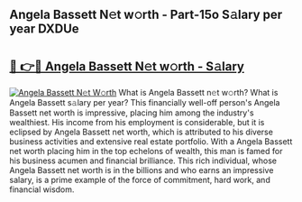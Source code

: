 ## Angela Bassett N𝚎t w𝚘rth - Part-15o S𝚊lary per year DXDUe

# <h2><a href="http://gc0t9q.nevu.top/?p=Angela+Bassett">🔗 👉🔴 Angela Bassett N𝚎t w𝚘rth - S𝚊lary</a></h2>

[![Angela Bassett N𝚎t W𝚘rth](https://i.imgur.com/Oavwk0R.jpeg)](http://gc0t9q.nevu.top/?p=Angela+Bassett)
What is Angela Bassett n𝚎t w𝚘rth? What is Angela Bassett s𝚊lary per year?
This financially well-off person's Angela Bassett net worth is impressive, placing him among the industry's wealthiest. His income from his employment is considerable, but it is eclipsed by Angela Bassett net worth, which is attributed to his diverse business activities and extensive real estate portfolio. With a Angela Bassett net worth placing him in the top echelons of wealth, this man is famed for his business acumen and financial brilliance. This rich individual, whose Angela Bassett net worth is in the billions and who earns an impressive salary, is a prime example of the force of commitment, hard work, and financial wisdom.
